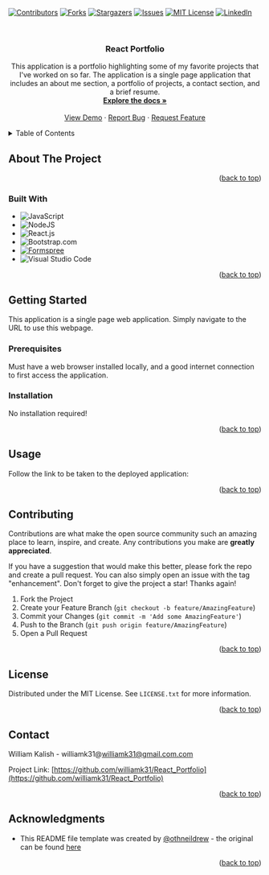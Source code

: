 <!-- Improved compatibility of back to top link: See: https://github.com/othneildrew/Best-README-Template/pull/73 -->
<a name="readme-top"></a>
<!--
*** Thanks for checking out the Best-README-Template. If you have a suggestion
*** that would make this better, please fork the repo and create a pull request
*** or simply open an issue with the tag "enhancement".
*** Don't forget to give the project a star!
*** Thanks again! Now go create something AMAZING! :D
-->



<!-- PROJECT SHIELDS -->
<!--
*** I'm using markdown "reference style" links for readability.
*** Reference links are enclosed in brackets [ ] instead of parentheses ( ).
*** See the bottom of this document for the declaration of the reference variables
*** for contributors-url, forks-url, etc. This is an optional, concise syntax you may use.
*** https://www.markdownguide.org/basic-syntax/#reference-style-links
-->
[![Contributors][contributors-shield]][contributors-url]
[![Forks][forks-shield]][forks-url]
[![Stargazers][stars-shield]][stars-url]
[![Issues][issues-shield]][issues-url]
[![MIT License][license-shield]][license-url]
[![LinkedIn][linkedin-shield]][linkedin-url]



<!-- PROJECT LOGO -->
<br />
<div align="center">
  <a href="https://github.com/williamk31/React_Portfolio">
  </a>

<h3 align="center">React Portfolio</h3>

  <p align="center">
    This application is a portfolio highlighting some of my favorite projects that I've worked on so far. The application is a single page application that includes an about me section, a portfolio of projects, a contact section, and a brief resume. 
    <br />
    <a href="https://github.com/williamk31/React_Portfolio"><strong>Explore the docs »</strong></a>
    <br />
    <br />
    <a href="https://github.com/williamk31/React_Portfolio">View Demo</a>
    ·
    <a href="https://github.com/williamk31/React_Portfolio/issues/new?labels=bug&template=bug-report---.md">Report Bug</a>
    ·
    <a href="https://github.com/williamk31/React_Portfolio/issues/new?labels=enhancement&template=feature-request---.md">Request Feature</a>
  </p>
</div>



<!-- TABLE OF CONTENTS -->
<details>
  <summary>Table of Contents</summary>
  <ol>
    <li>
      <a href="#about-the-project">About The Project</a>
      <ul>
        <li><a href="#built-with">Built With</a></li>
      </ul>
    </li>
    <li>
      <a href="#getting-started">Getting Started</a>
      <ul>
        <li><a href="#prerequisites">Prerequisites</a></li>
        <li><a href="#installation">Installation</a></li>
      </ul>
    </li>
    <li><a href="#usage">Usage</a></li>
    <li><a href="#contributing">Contributing</a></li>
    <li><a href="#license">License</a></li>
    <li><a href="#contact">Contact</a></li>
    <li><a href="#acknowledgments">Acknowledgments</a></li>
  </ol>
</details>



<!-- ABOUT THE PROJECT -->
## About The Project

<p align="right">(<a href="#readme-top">back to top</a>)</p>

### Built With

* ![JavaScript][JavaScript-Shield]
* ![NodeJS]
* ![React.js](https://img.shields.io/badge/React-20232A?style=for-the-badge&logo=react&logoColor=61DAFB)
* ![Bootstrap.com]
* [![Formspree](https://img.shields.io/badge/Formspree-EA4335?logo=formspring&logoColor=white&style=for-the-badge)](https://formspree.io/)
* ![Visual Studio Code](https://img.shields.io/badge/Visual%20Studio%20Code-0078d7.svg?style=for-the-badge&logo=visual-studio-code&logoColor=white)

<p align="right">(<a href="#readme-top">back to top</a>)</p>



<!-- GETTING STARTED -->
## Getting Started

This application is a single page web application. Simply navigate to the URL to use this webpage. 

### Prerequisites

Must have a web browser installed locally, and a good internet connection to first access the application.

### Installation

No installation required!

<p align="right">(<a href="#readme-top">back to top</a>)</p>



<!-- USAGE EXAMPLES -->
## Usage

Follow the link to be taken to the deployed application:


<p align="right">(<a href="#readme-top">back to top</a>)</p>



<!-- ROADMAP -->

<!-- CONTRIBUTING -->
## Contributing

Contributions are what make the open source community such an amazing place to learn, inspire, and create. Any contributions you make are **greatly appreciated**.

If you have a suggestion that would make this better, please fork the repo and create a pull request. You can also simply open an issue with the tag "enhancement".
Don't forget to give the project a star! Thanks again!

1. Fork the Project
2. Create your Feature Branch (`git checkout -b feature/AmazingFeature`)
3. Commit your Changes (`git commit -m 'Add some AmazingFeature'`)
4. Push to the Branch (`git push origin feature/AmazingFeature`)
5. Open a Pull Request

<p align="right">(<a href="#readme-top">back to top</a>)</p>



<!-- LICENSE -->
## License

Distributed under the MIT License. See `LICENSE.txt` for more information.

<p align="right">(<a href="#readme-top">back to top</a>)</p>



<!-- CONTACT -->
## Contact

William Kalish - williamk31@williamk31@gmail.com.com

Project Link: [https://github.com/williamk31/React_Portfolio](https://github.com/williamk31/React_Portfolio)

<p align="right">(<a href="#readme-top">back to top</a>)</p>



<!-- ACKNOWLEDGMENTS -->
## Acknowledgments

* This README file template was created by [@othneildrew](https://github.com/othneildrew) - the original can be found [here](https://github.com/othneildrew/Best-README-Template)

<p align="right">(<a href="#readme-top">back to top</a>)</p>



<!-- MARKDOWN LINKS & IMAGES -->
<!-- https://www.markdownguide.org/basic-syntax/#reference-style-links -->
[contributors-shield]: https://img.shields.io/github/contributors/williamk31/PWA-Text_Editor.svg?style=for-the-badge
[contributors-url]: https://github.com/williamk31/React_Portfolio/graphs/contributors
[forks-shield]: https://img.shields.io/github/forks/williamk31/PWA-Text_Editor.svg?style=for-the-badge
[forks-url]: https://github.com/williamk31/React_Portfolio/network/members
[stars-shield]: https://img.shields.io/github/stars/williamk31/PWA-Text_Editor.svg?style=for-the-badge
[stars-url]: https://github.com/williamk31/React_Portfolio/stargazers
[issues-shield]: https://img.shields.io/github/issues/williamk31/PWA-Text_Editor.svg?style=for-the-badge
[issues-url]: https://github.com/williamk31/React_Portfolio/issues
[license-shield]: https://img.shields.io/github/license/williamk31/PWA-Text_Editor.svg?style=for-the-badge
[license-url]: https://github.com/williamk31/React_Portfolio/blob/master/LICENSE.txt
[linkedin-shield]: https://img.shields.io/badge/-LinkedIn-black.svg?style=for-the-badge&logo=linkedin&colorB=555
[linkedin-url]: https://linkedin.com/in/williamk31
[product-screenshot]: images/screenshot.png
[Next.js]: https://img.shields.io/badge/next.js-000000?style=for-the-badge&logo=nextdotjs&logoColor=white
[Next-url]: https://nextjs.org/
[React.js]: https://img.shields.io/badge/React-20232A?style=for-the-badge&logo=react&logoColor=61DAFB
[React-url]: https://reactjs.org/
[Vue.js]: https://img.shields.io/badge/Vue.js-35495E?style=for-the-badge&logo=vuedotjs&logoColor=4FC08D
[Vue-url]: https://vuejs.org/
[Angular.io]: https://img.shields.io/badge/Angular-DD0031?style=for-the-badge&logo=angular&logoColor=white
[Angular-url]: https://angular.io/
[Svelte.dev]: https://img.shields.io/badge/Svelte-4A4A55?style=for-the-badge&logo=svelte&logoColor=FF3E00
[Svelte-url]: https://svelte.dev/
[Laravel.com]: https://img.shields.io/badge/Laravel-FF2D20?style=for-the-badge&logo=laravel&logoColor=white
[Laravel-url]: https://laravel.com
[Bootstrap.com]: https://img.shields.io/badge/Bootstrap-563D7C?style=for-the-badge&logo=bootstrap&logoColor=white
[Bootstrap-url]: https://getbootstrap.com
[JQuery.com]: https://img.shields.io/badge/jQuery-0769AD?style=for-the-badge&logo=jquery&logoColor=white
[JQuery-url]: https://jquery.com 
[JavaScript-shield]: https://shields.io/badge/JavaScript-F7DF1E?logo=JavaScript&logoColor=000&style=flat-square
[NodeJS]: https://img.shields.io/badge/node.js-6DA55F?style=for-the-badge&logo=node.js&logoColor=white
[Node-url]: https://nodejs.org/en
